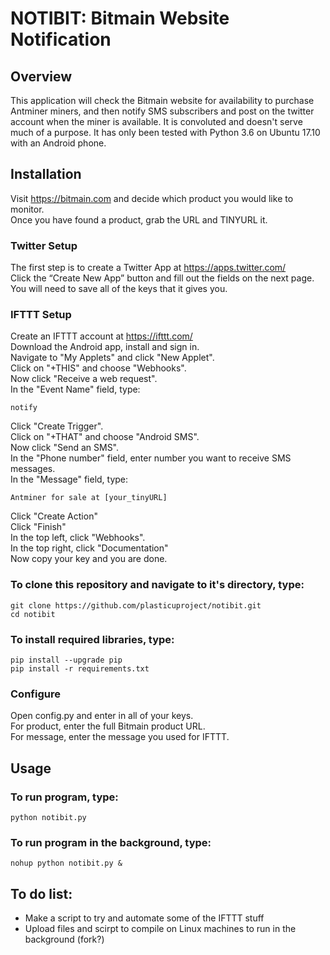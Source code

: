 # NOTIBIT: Bitmain Website Notification

## Overview

This application will check the Bitmain website for availability to purchase
Antminer miners, and then notify SMS subscribers and post on
the twitter account when the miner is available. It is convoluted and doesn't
serve much of a purpose. It has only been tested with Python 3.6 on Ubuntu 17.10
with an Android phone.


## Installation

Visit https://bitmain.com and decide which product you would like to monitor. <br />
Once you have found a product, grab the URL and TINYURL it.

### Twitter Setup

The first step is to create a Twitter App at https://apps.twitter.com/ <br />
Click the “Create New App” button and fill out the fields on the next page. <br />
You will need to save all of the keys that it gives you.

### IFTTT Setup

Create an IFTTT account at https://ifttt.com/ <br />
Download the Android app, install and sign in. <br />
Navigate to "My Applets" and click "New Applet". <br />
Click on "+THIS" and choose "Webhooks". <br />
Now click "Receive a web request". <br />
In the "Event Name" field, type:
```
notify
```
Click "Create Trigger". <br />
Click on "+THAT" and choose "Android SMS". <br />
Now click "Send an SMS". <br />
In the "Phone number" field, enter number you want to receive SMS messages. <br />
In the "Message" field, type:
```
Antminer for sale at [your_tinyURL]
```
Click "Create Action" <br />
Click "Finish" <br />
In the top left, click "Webhooks". <br />
In the top right, click "Documentation" <br />
Now copy your key and you are done.

### To clone this repository and navigate to it's directory, type:
```
git clone https://github.com/plasticuproject/notibit.git
cd notibit
```
### To install required libraries, type:
```
pip install --upgrade pip
pip install -r requirements.txt
```

### Configure

Open config.py and enter in all of your keys. <br />
For product, enter the full Bitmain product URL. <br />
For message, enter the message you used for IFTTT.



## Usage

### To run program, type:
```
python notibit.py
```

### To run program in the background, type:
```
nohup python notibit.py &
```


## To do list:

- Make a script to try and automate some of the IFTTT stuff
- Upload files and scirpt to compile on Linux machines to run in the background (fork?)
